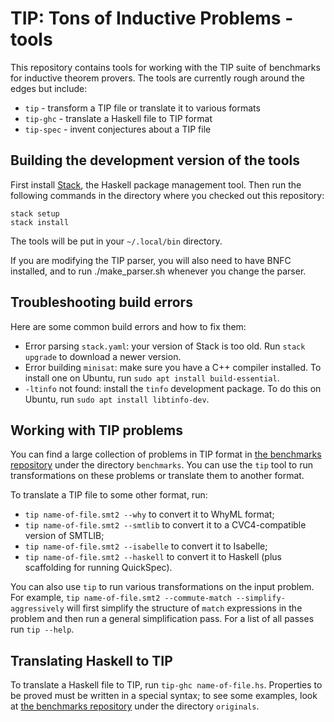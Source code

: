 # TIP: Tons of Inductive Problems - tools

This repository contains tools for working with the TIP suite of
benchmarks for inductive theorem provers. The tools are currently
rough around the edges but include:

* `tip` - transform a TIP file or translate it to various formats
* `tip-ghc` - translate a Haskell file to TIP format
* `tip-spec` - invent conjectures about a TIP file

## Building the development version of the tools

First install [Stack](https://haskellstack.org/), the Haskell package
management tool. Then run the following commands in the directory
where you checked out this repository:

    stack setup
    stack install

The tools will be put in your `~/.local/bin` directory.

If you are modifying the TIP parser, you will also need to have BNFC
installed, and to run ./make_parser.sh whenever you change the parser.

## Troubleshooting build errors

Here are some common build errors and how to fix them:

* Error parsing `stack.yaml`: your version of Stack is too old.
  Run `stack upgrade` to download a newer version.
* Error building `minisat`: make sure you have a C++ compiler
  installed. To install one on Ubuntu, run `sudo apt install
  build-essential`.
* `-ltinfo` not found: install the `tinfo` development package. To do
  this on Ubuntu, run `sudo apt install libtinfo-dev`.

## Working with TIP problems

You can find a large collection of problems in TIP format in
[the benchmarks repository](http://github.com/tip-org/benchmarks)
under the directory `benchmarks`. You can use the `tip` tool
to run transformations on these problems or translate them to another format.

To translate a TIP file to some other format, run:

* `tip name-of-file.smt2 --why` to convert it to WhyML format;
* `tip name-of-file.smt2 --smtlib` to convert it to a
  CVC4-compatible version of SMTLIB;
* `tip name-of-file.smt2 --isabelle` to convert it to Isabelle;
* `tip name-of-file.smt2 --haskell` to convert it to
  Haskell (plus scaffolding for running QuickSpec).

You can also use `tip` to run various transformations on the input problem.
For example, `tip name-of-file.smt2 --commute-match --simplify-aggressively`
will first simplify the structure of `match` expressions in the problem
and then run a general simplification pass. For a list of all passes
run `tip --help`.

## Translating Haskell to TIP

To translate a Haskell file to TIP, run `tip-ghc name-of-file.hs`.
Properties to be proved must be written in a special syntax; to
see some examples, look at
[the benchmarks repository](http://github.com/tip-org/benchmarks)
under the directory `originals`.

